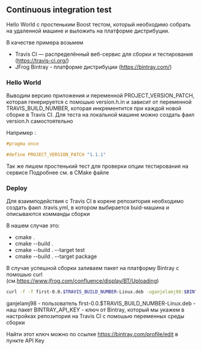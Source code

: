 ## Continuous integration test

Hello World с простеньким Boost тестом, который необходимо собрать на удаленной машине и выложить на платформе дистрибуции.

В качестве примера возьмем
 - Travis CI — распределённый веб-сервис для сборки и тестирования (https://travis-ci.org/)
 - JFrog Bintray - платформе дистрибуции (https://bintray.com/)


### Hello World

Выводим версию приложения и  переменной PROJECT_VERSION_PATCH, которая генерируется с помошью version.h.in и зависит от переменной TRAVIS_BUILD_NUMBER, которая инкрементится при каждой новой сборке в Travis CI.
Для теста на локальной машине можно создать фаил version.h самостоятельно

Hапример :

```c++
#pragma once

#define PROJECT_VERSION_PATCH "1.1.1"
```

Так же пишем простенький тест для проверки опции тестирования на сервисе
Подробнее см. в CMake файле

### Deploy
Для взаимподействия с Travis CI в корене репозитория необходимо создать фаил .travis.yml, в котором выбирается buid-машина и описываются комманды сборки

В нашем случае это:
- cmake .
- cmake --build .
- cmake --build . --target test
- cmake --build . --target package

В случае успешной сборки заливаем пакет на платформу Bintray с помошью curl (см.https://www.jfrog.com/confluence/display/BT/Uploading)

``` bash
curl -f -T first-0.0.$TRAVIS_BUILD_NUMBER-Linux.deb -uganjelamj98:$BINTRAY_API_KEY "https://api.bintray.com/content/ganjela98/otus-cpp/homework/$TRAVIS_BUILD_NUMBER/first-0.0.$TRAVIS_BUILD_NUMBER-Linux.deb;deb_distribution=xenial;deb_component=main;deb_architecture=amd64;publish=1"
```
ganjelamj98 - пользователь
first-0.0.$TRAVIS_BUILD_NUMBER-Linux.deb - наш пакет
BINTRAY_API_KEY - ключ от Bintray, который мы укажем в настройках репозитория на Travis CI с помошью переменных среды сборки

Найти этот ключ можно по ссылке https://bintray.com/profile/edit в пункте API Key